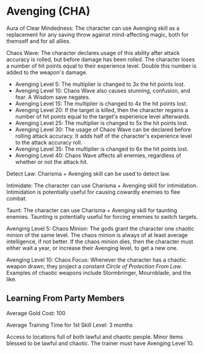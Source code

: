 # Avenging (CHA)

Aura of Clear Mindedness: The character can use Avenging skill as a replacement for any saving throw against mind-affecting magic, both for themself and for all allies.

Chaos Wave: The character declares usage of this ability after attack accuracy is rolled, but before damage has been rolled. The character loses a number of hit points equal to their experience level. Double this number is added to the weapon's damage.

- Avenging Level 5: The multiplier is changed to 3x the hit points lost.
- Avenging Level 10: Chaos Wave also causes stunning, confusion, and fear. A Wisdom save negates.
- Avenging Level 15: The multiplier is changed to 4x the hit points lost.
- Avenging Level 20: If the target is killed, then the character regains a number of hit points equal to the target's experience level afterwards.
- Avenging Level 25: The multiplier is changed to 5x the hit points lost.
- Avenging Level 30: The usage of Chaos Wave can be declared before rolling attack accuracy. It adds half of the character's experience level to the attack accuracy roll.
- Avenging Level 35: The multiplier is changed to 6x the hit points lost.
- Avenging Level 40: Chaos Wave affects all enemies, regardless of whether or not the attack hit.

Detect Law: Charisma + Avenging skill can be used to detect law.

Intimidate: The character can use Charisma + Avenging skill for intimidation. Intimidation is potentially useful for causing cowardly enemies to flee combat.

Taunt: The character can use Charisma + Avenging skill for taunting enemies. Taunting is potentially useful for forcing enemies to switch targets.

Avenging Level 5: Chaos Minion: The gods grant the character one chaotic minion of the same level. The chaos minion is always of at least average intelligence, if not better. If the chaos minion dies, then the character must either wait a year, or increase their Avenging level, to get a new one.

Avenging Level 10: Chaos Focus: Whenever the character has a chaotic weapon drawn, they project a constant *Circle of Protection From Law*. Examples of chaotic weapons include Stormbringer, Mournblade, and the like.

## Learning From Party Members

Average Gold Cost: 100

Average Training Time for 1st Skill Level: 3 months

Access to locations full of both lawful and chaotic people. Minor items blessed to be lawful and chaotic. The trainer must have Avenging Level 10.
